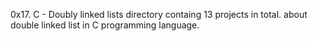 0x17. C - Doubly linked lists
directory containg 13 projects in total.
about double linked list in C programming language.
